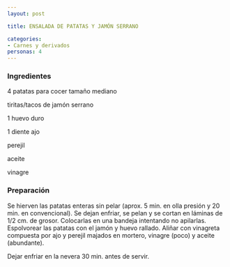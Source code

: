 ```yaml
---
layout: post

title: ENSALADA DE PATATAS Y JAMÓN SERRANO

categories:
- Carnes y derivados
personas: 4 
---
```


<h3>Ingredientes</h3>
4 patatas para cocer tamaño mediano

tiritas/tacos de jamón serrano

1 huevo duro

1 diente ajo

perejil

aceite

vinagre

<h3>Preparación</h3>
Se hierven las patatas enteras sin pelar (aprox. 5 min. en olla presión y 20 min. en convencional). Se dejan enfriar, se pelan y se cortan en láminas de 1/2 cm. de grosor. Colocarlas en una bandeja intentando no apilarlas. Espolvorear las patatas con el jamón y huevo rallado. Aliñar con vinagreta compuesta por ajo y perejil majados en mortero, vinagre (poco) y aceite (abundante).

Dejar enfriar en la nevera 30 min. antes de servir.

